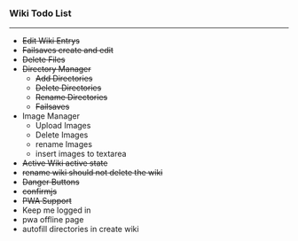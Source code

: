 ### Wiki Todo List

-------------------------

- ~~Edit Wiki Entrys~~
- ~~Failsaves create and edit~~
- ~~Delete Files~~
- ~~Directory Manager~~
	- ~~Add Directories~~
	- ~~Delete Directories~~
	- ~~Rename Directories~~
	- ~~Failsaves~~
- Image Manager
	- Upload Images
	- Delete Images
	- rename Images
	- insert images to textarea
- ~~Active Wiki active state~~
- ~~rename wiki should not delete the wiki~~
- ~~Danger Buttons~~
- ~~confirmjs~~
- ~~PWA Support~~
- Keep me logged in
- pwa offline page
- autofill directories in create wiki